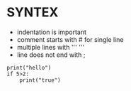 # SYNTEX

- indentation is important 
- comment starts with # for single line
- multiple lines with '''    '''
- line does not end with ;

~~~
print("hello")
if 5>2:
	print("true")
~~~